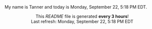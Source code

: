 My name is Tanner and today is Monday, September 22, 5:18 PM EDT.

<p align="center">This <i>README</i> file is generated <b>every 3 hours</b>!</br>Last refresh: Monday, September 22, 5:18 PM EDT<br /></p>
